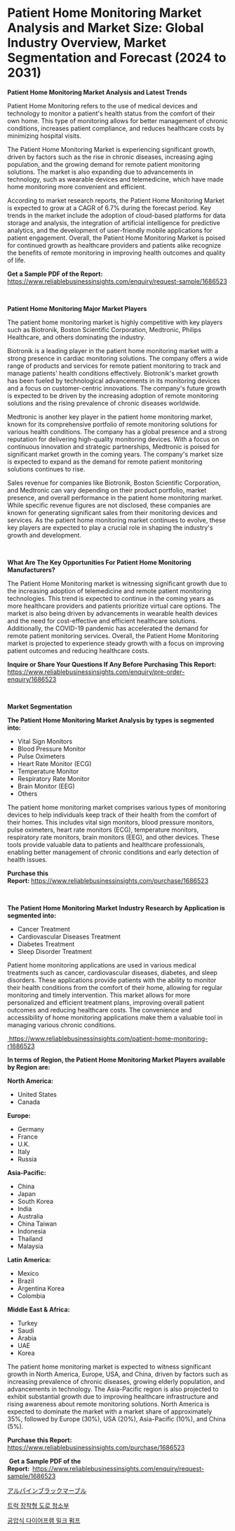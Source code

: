 <p><h1>Patient Home Monitoring Market Analysis and Market Size: Global Industry Overview, Market Segmentation and Forecast (2024 to 2031)</h1></p><p><strong>Patient Home Monitoring Market Analysis and Latest Trends</strong></p>
<p><p>Patient Home Monitoring refers to the use of medical devices and technology to monitor a patient's health status from the comfort of their own home. This type of monitoring allows for better management of chronic conditions, increases patient compliance, and reduces healthcare costs by minimizing hospital visits.</p><p>The Patient Home Monitoring Market is experiencing significant growth, driven by factors such as the rise in chronic diseases, increasing aging population, and the growing demand for remote patient monitoring solutions. The market is also expanding due to advancements in technology, such as wearable devices and telemedicine, which have made home monitoring more convenient and efficient.</p><p>According to market research reports, the Patient Home Monitoring Market is expected to grow at a CAGR of 6.7% during the forecast period. Key trends in the market include the adoption of cloud-based platforms for data storage and analysis, the integration of artificial intelligence for predictive analytics, and the development of user-friendly mobile applications for patient engagement. Overall, the Patient Home Monitoring Market is poised for continued growth as healthcare providers and patients alike recognize the benefits of remote monitoring in improving health outcomes and quality of life.</p></p>
<p><strong>Get a Sample PDF of the Report:&nbsp;</strong> <a href="https://www.reliablebusinessinsights.com/enquiry/request-sample/1686523">https://www.reliablebusinessinsights.com/enquiry/request-sample/1686523</a></p>
<p>&nbsp;</p>
<p><strong>Patient Home Monitoring Major Market Players</strong></p>
<p><p>The patient home monitoring market is highly competitive with key players such as Biotronik, Boston Scientific Corporation, Medtronic, Philips Healthcare, and others dominating the industry.</p><p>Biotronik is a leading player in the patient home monitoring market with a strong presence in cardiac monitoring solutions. The company offers a wide range of products and services for remote patient monitoring to track and manage patients' health conditions effectively. Biotronik's market growth has been fueled by technological advancements in its monitoring devices and a focus on customer-centric innovations. The company's future growth is expected to be driven by the increasing adoption of remote monitoring solutions and the rising prevalence of chronic diseases worldwide.</p><p>Medtronic is another key player in the patient home monitoring market, known for its comprehensive portfolio of remote monitoring solutions for various health conditions. The company has a global presence and a strong reputation for delivering high-quality monitoring devices. With a focus on continuous innovation and strategic partnerships, Medtronic is poised for significant market growth in the coming years. The company's market size is expected to expand as the demand for remote patient monitoring solutions continues to rise.</p><p>Sales revenue for companies like Biotronik, Boston Scientific Corporation, and Medtronic can vary depending on their product portfolio, market presence, and overall performance in the patient home monitoring market. While specific revenue figures are not disclosed, these companies are known for generating significant sales from their monitoring devices and services. As the patient home monitoring market continues to evolve, these key players are expected to play a crucial role in shaping the industry's growth and development.</p></p>
<p>&nbsp;</p>
<p><strong>What Are The Key Opportunities For Patient Home Monitoring Manufacturers?</strong></p>
<p><p>The Patient Home Monitoring market is witnessing significant growth due to the increasing adoption of telemedicine and remote patient monitoring technologies. This trend is expected to continue in the coming years as more healthcare providers and patients prioritize virtual care options. The market is also being driven by advancements in wearable health devices and the need for cost-effective and efficient healthcare solutions. Additionally, the COVID-19 pandemic has accelerated the demand for remote patient monitoring services. Overall, the Patient Home Monitoring market is projected to experience steady growth with a focus on improving patient outcomes and reducing healthcare costs.</p></p>
<p><strong>Inquire or Share Your Questions If Any Before Purchasing This Report:</strong> <a href="https://www.reliablebusinessinsights.com/enquiry/pre-order-enquiry/1686523">https://www.reliablebusinessinsights.com/enquiry/pre-order-enquiry/1686523</a></p>
<p>&nbsp;</p>
<p><strong>Market Segmentation</strong></p>
<p><strong>The Patient Home Monitoring Market Analysis by types is segmented into:</strong></p>
<p><ul><li>Vital Sign Monitors</li><li>Blood Pressure Monitor</li><li>Pulse Oximeters</li><li>Heart Rate Monitor (ECG)</li><li>Temperature Monitor</li><li>Respiratory Rate Monitor</li><li>Brain Monitor (EEG)</li><li>Others</li></ul></p>
<p><p>The patient home monitoring market comprises various types of monitoring devices to help individuals keep track of their health from the comfort of their homes. This includes vital sign monitors, blood pressure monitors, pulse oximeters, heart rate monitors (ECG), temperature monitors, respiratory rate monitors, brain monitors (EEG), and other devices. These tools provide valuable data to patients and healthcare professionals, enabling better management of chronic conditions and early detection of health issues.</p></p>
<p><strong>Purchase this Report:&nbsp;</strong><a href="https://www.reliablebusinessinsights.com/purchase/1686523">https://www.reliablebusinessinsights.com/purchase/1686523</a></p>
<p>&nbsp;</p>
<p><strong>The Patient Home Monitoring Market Industry Research by Application is segmented into:</strong></p>
<p><ul><li>Cancer Treatment</li><li>Cardiovascular Diseases Treatment</li><li>Diabetes Treatment</li><li>Sleep Disorder Treatment</li></ul></p>
<p><p>Patient home monitoring applications are used in various medical treatments such as cancer, cardiovascular diseases, diabetes, and sleep disorders. These applications provide patients with the ability to monitor their health conditions from the comfort of their home, allowing for regular monitoring and timely intervention. This market allows for more personalized and efficient treatment plans, improving overall patient outcomes and reducing healthcare costs. The convenience and accessibility of home monitoring applications make them a valuable tool in managing various chronic conditions.</p></p>
<p><a href="https://www.reliablebusinessinsights.com/patient-home-monitoring-r1686523">&nbsp;https://www.reliablebusinessinsights.com/patient-home-monitoring-r1686523</a></p>
<p><strong>In terms of Region, the Patient Home Monitoring Market Players available by Region are:</strong></p>
<p>
    <p> <strong> North America: </strong>
        <ul>
            <li>United States</li>
            <li>Canada</li>
        </ul>
        </p> 
    <p> <strong> Europe: </strong>
        <ul>
            <li>Germany</li>
            <li>France</li>
            <li>U.K.</li>
            <li>Italy</li>
            <li>Russia</li>
        </ul>
        </p> 
    <p> <strong> Asia-Pacific: </strong>
        <ul>
            <li>China</li>
            <li>Japan</li>
            <li>South Korea</li>
            <li>India</li>
            <li>Australia</li>
            <li>China Taiwan</li>
            <li>Indonesia</li>
            <li>Thailand</li>
            <li>Malaysia</li>
        </ul>
        </p> 
    <p> <strong> Latin America: </strong>
        <ul>
            <li>Mexico</li>
            <li>Brazil</li>
            <li>Argentina Korea</li>
            <li>Colombia</li>
        </ul>
        </p> 
    <p> <strong> Middle East & Africa: </strong>
        <ul>
            <li>Turkey</li>
            <li>Saudi</li>
            <li>Arabia</li>
            <li>UAE</li>
            <li>Korea</li>
        </ul>
    </p>
    </p>
<p><p>The patient home monitoring market is expected to witness significant growth in North America, Europe, USA, and China, driven by factors such as increasing prevalence of chronic diseases, growing elderly population, and advancements in technology. The Asia-Pacific region is also projected to exhibit substantial growth due to improving healthcare infrastructure and rising awareness about remote monitoring solutions. North America is expected to dominate the market with a market share of approximately 35%, followed by Europe (30%), USA (20%), Asia-Pacific (10%), and China (5%).</p></p>
<p><strong>Purchase this Report: </strong><a href="https://www.reliablebusinessinsights.com/purchase/1686523">https://www.reliablebusinessinsights.com/purchase/1686523</a></p>
<p>&nbsp;<strong>Get a Sample PDF of the Report:&nbsp;&nbsp;</strong><a href="https://www.reliablebusinessinsights.com/enquiry/request-sample/1686523">https://www.reliablebusinessinsights.com/enquiry/request-sample/1686523</a></p>
<p><strong></strong></p>
<p><p><a href="https://medium.com/@dylancoleman70/%E3%82%A2%E3%83%AB%E3%83%91%E3%82%A4%E3%83%B3%E3%83%96%E3%83%A9%E3%83%83%E3%82%AF%E3%83%9E%E3%83%BC%E3%83%96%E3%83%AB%E5%B8%82%E5%A0%B4%E5%88%86%E6%9E%90-%E3%81%9D%E3%81%AEcagr-%E5%B8%82%E5%A0%B4%E3%82%BB%E3%82%B0%E3%83%A1%E3%83%B3%E3%83%86%E3%83%BC%E3%82%B7%E3%83%A7%E3%83%B3-%E3%82%B0%E3%83%AD%E3%83%BC%E3%83%90%E3%83%AB%E6%A5%AD%E7%95%8C%E3%81%AE%E6%A6%82%E8%A6%81-8db1bf5b9828">アルパインブラックマーブル</a></p><p><a href="https://medium.com/@snake68678/%ED%8A%B8%EB%9F%AD-%EC%9E%A5%EC%B0%A9-%EB%8F%84%EB%A1%9C-%EC%B2%AD%EC%86%8C%EC%B0%A8-%EC%8B%9C%EC%9E%A5-%EC%9C%A0%ED%98%95-%EC%9D%91%EC%9A%A9-%EB%B0%8F-%EC%A7%80%EB%A6%AC%EC%97%90-%EB%8C%80%ED%95%9C-%ED%8F%AC%EA%B4%84%EC%A0%81-%ED%8F%89%EA%B0%80-cc6ce581aa41">트럭 장착형 도로 청소부</a></p><p><a href="https://medium.com/@karenturner47/%ED%8E%98%EB%84%98%ED%8B%B1-%EB%8B%A4%EC%9D%B4%EC%96%B4%ED%94%84%EB%9E%A8-%EC%9C%A0%EC%A0%9C%ED%92%88-%ED%8E%8C%ED%94%84-%EC%8B%9C%EC%9E%A5-%EC%8B%9C%EC%9E%A5-cagr-%EC%8B%9C%EC%9E%A5-%EB%8F%99%ED%96%A5-%EB%B0%8F-%EC%84%B1%EC%9E%A5-%EC%A0%84%EB%9E%B5%EC%97%90-%EB%8C%80%ED%95%9C-%ED%86%B5%EC%B0%B0%EB%A0%A5-2278ef7492fe">공압식 다이어프램 밀크 펌프</a></p></p>